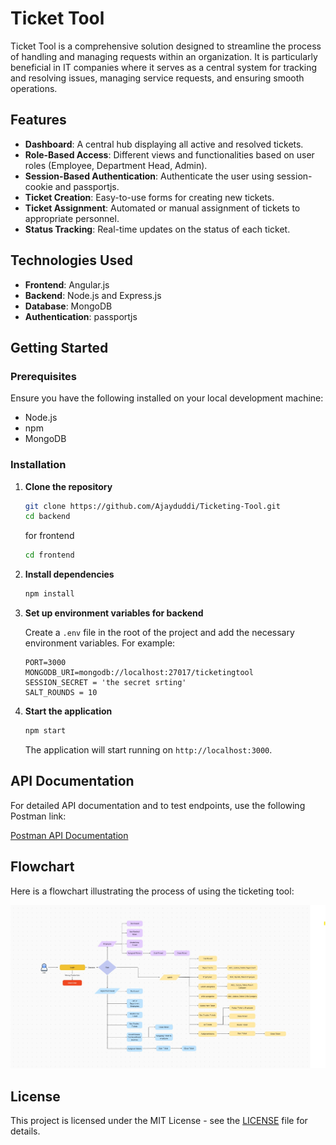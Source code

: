 # Ticket Tool

Ticket Tool is a comprehensive solution designed to streamline the process of handling and managing requests within an organization. It is particularly beneficial in IT companies where it serves as a central system for tracking and resolving issues, managing service requests, and ensuring smooth operations.

## Features

- **Dashboard**: A central hub displaying all active and resolved tickets.
- **Role-Based Access**: Different views and functionalities based on user roles (Employee, Department Head, Admin).
- **Session-Based Authentication**: Authenticate the user using session-cookie and passportjs.
- **Ticket Creation**: Easy-to-use forms for creating new tickets.
- **Ticket Assignment**: Automated or manual assignment of tickets to appropriate personnel.
- **Status Tracking**: Real-time updates on the status of each ticket.

## Technologies Used

- **Frontend**: Angular.js
- **Backend**: Node.js and Express.js
- **Database**: MongoDB
- **Authentication**: passportjs

## Getting Started

### Prerequisites

Ensure you have the following installed on your local development machine:

- Node.js
- npm
- MongoDB

### Installation

1. **Clone the repository**

    ```bash
    git clone https://github.com/Ajayduddi/Ticketing-Tool.git
    cd backend
    ```

    for frontend

   ```bash
   cd frontend
   ```

3. **Install dependencies**

    ```bash
    npm install
    ```

4. **Set up environment variables for backend**

    Create a `.env` file in the root of the project and add the necessary environment variables. For example:

    ```env
    PORT=3000
    MONGODB_URI=mongodb://localhost:27017/ticketingtool
    SESSION_SECRET = 'the secret srting'
    SALT_ROUNDS = 10
    ```

5. **Start the application**

    ```bash
    npm start
    ```

    The application will start running on `http://localhost:3000`.

## API Documentation

For detailed API documentation and to test endpoints, use the following Postman link:

[Postman API Documentation](https://www.postman.com/collections/your-postman-link)

## Flowchart

Here is a flowchart illustrating the process of using the ticketing tool:

![Ticketing Tool Flowchart](https://github.com/Ajayduddi/Ticketing-Tool/blob/main/ticketing%20-tool%20flow%20chart.jpg)


## License

This project is licensed under the MIT License - see the [LICENSE](LICENSE) file for details.

